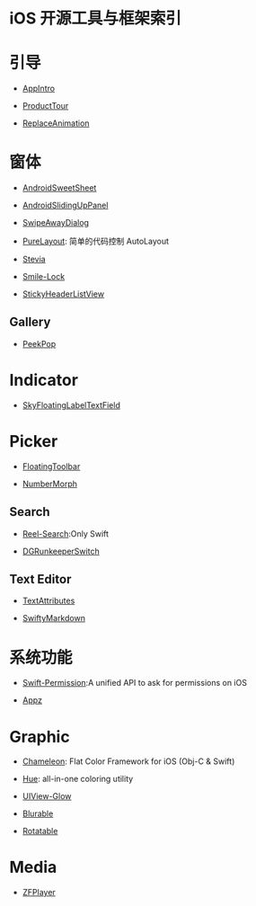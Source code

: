 # iOS 开源工具与框架索引

# 引导

- [AppIntro](https://github.com/PaoloRotolo/AppIntro)

- [ProductTour](https://github.com/matrixxun/ProductTour)

- [ReplaceAnimation](https://github.com/fruitcoder/ReplaceAnimation)

# 窗体

- [AndroidSweetSheet](https://github.com/zzz40500/AndroidSweetSheet)

- [AndroidSlidingUpPanel](https://github.com/umano/AndroidSlidingUpPanel)

- [SwipeAwayDialog](https://github.com/kakajika/SwipeAwayDialog)

- [PureLayout](https://github.com/PureLayout/PureLayout): 简单的代码控制 AutoLayout

- [Stevia](https://github.com/s4cha/Stevia)

- [Smile-Lock](https://github.com/liu044100/Smile-Lock)

- [StickyHeaderListView](https://github.com/sfsheng0322/StickyHeaderListView)

## Gallery

- [PeekPop](https://github.com/marmelroy/PeekPop)

# Indicator

- [SkyFloatingLabelTextField](https://github.com/Skyscanner/SkyFloatingLabelTextField)

# Picker

- [FloatingToolbar](https://github.com/rubensousa/FloatingToolbar)

- [NumberMorph](https://github.com/me-abhinav/NumberMorphView)

## Search

- [Reel-Search](https://github.com/Ramotion/reel-search):Only Swift

- [DGRunkeeperSwitch](https://github.com/gontovnik/DGRunkeeperSwitch)

## Text Editor

- [TextAttributes](https://github.com/delba/TextAttributes)

- [SwiftyMarkdown](https://github.com/SimonFairbairn/SwiftyMarkdown)

# 系统功能

- [Swift-Permission](https://github.com/delba/Permission):A unified API to ask for permissions on iOS

- [Appz](https://github.com/SwiftKitz/Appz)

# Graphic

- [Chameleon](https://github.com/ViccAlexander/Chameleon): Flat Color Framework for iOS (Obj-C & Swift)

- [Hue](https://github.com/hyperoslo/Hue): all-in-one coloring utility

- [UIView-Glow](https://github.com/thesecretlab/UIView-Glow)

- [Blurable](https://github.com/FlexMonkey/Blurable)

- [Rotatable](https://github.com/FlexMonkey/Rotatable)

# Media

- [ZFPlayer](https://github.com/renzifeng/ZFPlayer)
